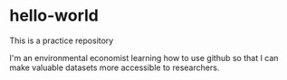 # hello-world
This is a practice repository

I'm an environmental economist learning how to use github so that I can make valuable datasets more accessible to researchers.
